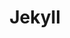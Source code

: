 ---
layout: categories
permalink: /category/jekyll/
title: "Jekyll"
author_profile: true
sidebar:
  nav: "docs"
---